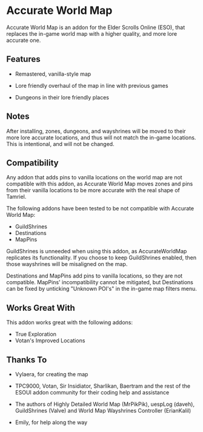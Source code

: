 # Accurate World Map

Accurate World Map is an addon for the Elder Scrolls Online (ESO), that replaces the in-game world map with a higher quality, and more lore accurate one.

## Features

- Remastered, vanilla-style map

- Lore friendly overhaul of the map in line with previous games

- Dungeons in their lore friendly places

## Notes

After installing, zones, dungeons, and wayshrines will be moved to their more lore accurate locations, and thus will not match the in-game locations. This is intentional, and will not be changed.

## Compatibility

Any addon that adds pins to vanilla locations on the world map are not compatible with this addon, as Accurate World Map moves zones and pins from their vanilla locations to be more accurate with the real shape of Tamriel.

The following addons have been tested to be not compatible with Accurate World Map:

- GuildShrines
- Destinations
- MapPins

GuildShrines is unneeded when using this addon, as AccurateWorldMap replicates its functionality. If you choose to keep GuildShrines enabled, then those wayshrines will be misaligned on the map.

Destinations and MapPins add pins to vanilla locations, so they are not compatible. MapPins' incompatibility cannot be mitigated, but Destinations can be fixed by unticking "Unknown POI's" in the in-game map filters menu.

## Works Great With

This addon works great with the following addons:

- True Exploration
- Votan's Improved Locations

## Thanks To

- Vylaera, for creating the map

- TPC9000, Votan, Sir Insidiator, Sharlikan, Baertram and the rest of the ESOUI addon community for their coding help and assistance

- The authors of Highly Detailed World Map (MrPikPik), uespLog (daveh), GuildShrines (Valve) and World Map Wayshrines Controller (ErianKalil)

- Emily, for help along the way
